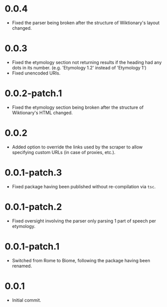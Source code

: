 # 0.0.4

- Fixed the parser being broken after the structure of Wiktionary's layout changed.

# 0.0.3

- Fixed the etymology section not returning results if the heading had any dots in its number. (e.g. 'Etymology 1.2' instead of 'Etymology 1')
- Fixed unencoded URIs.

# 0.0.2-patch.1

- Fixed the etymology section being broken after the structure of Wiktionary's HTML changed.

# 0.0.2

- Added option to override the links used by the scraper to allow specifying custom URLs (in case of proxies, etc.).

# 0.0.1-patch.3

- Fixed package having been published without re-compilation via `tsc`.

# 0.0.1-patch.2

- Fixed oversight involving the parser only parsing 1 part of speech per etymology.

# 0.0.1-patch.1

- Switched from Rome to Biome, following the package having been renamed.

# 0.0.1

- Initial commit.
